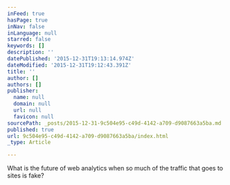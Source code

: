 ```yaml
---
inFeed: true
hasPage: true
inNav: false
inLanguage: null
starred: false
keywords: []
description: ''
datePublished: '2015-12-31T19:13:14.974Z'
dateModified: '2015-12-31T19:12:43.391Z'
title: ''
author: []
authors: []
publisher:
  name: null
  domain: null
  url: null
  favicon: null
sourcePath: _posts/2015-12-31-9c504e95-c49d-4142-a709-d9087663a5ba.md
published: true
url: 9c504e95-c49d-4142-a709-d9087663a5ba/index.html
_type: Article

---
```

What is the future of web analytics when so much of the traffic that goes to sites is fake?